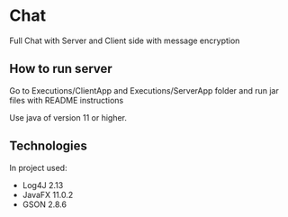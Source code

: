 # Chat
Full Chat with Server and Client side with message encryption

## How to run server
Go to Executions/ClientApp and Executions/ServerApp folder and run jar files with README instructions

Use java of version 11 or higher.

## Technologies
In project used:
* Log4J 2.13
* JavaFX 11.0.2
* GSON 2.8.6
